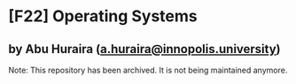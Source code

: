 # [F22] Operating Systems

## by Abu Huraira (a.huraira@innopolis.university)

Note: This repository has been archived. It is not being maintained anymore. 
